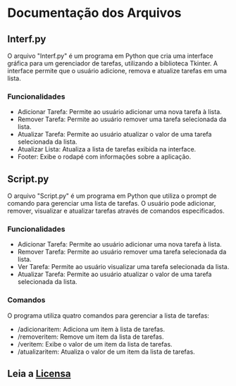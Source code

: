 # Documentação dos Arquivos
## Interf.py

O arquivo "Interf.py" é um programa em Python que cria uma interface gráfica para um gerenciador de tarefas, utilizando a biblioteca Tkinter. A interface permite que o usuário adicione, remova e atualize tarefas em uma lista.

### Funcionalidades
* Adicionar Tarefa: Permite ao usuário adicionar uma nova tarefa à lista.
* Remover Tarefa: Permite ao usuário remover uma tarefa selecionada da lista.
* Atualizar Tarefa: Permite ao usuário atualizar o valor de uma tarefa selecionada da lista.
* Atualizar Lista: Atualiza a lista de tarefas exibida na interface.
* Footer: Exibe o rodapé com informações sobre a aplicação.


## Script.py
O arquivo "Script.py" é um programa em Python que utiliza o prompt de comando para gerenciar uma lista de tarefas. O usuário pode adicionar, remover, visualizar e atualizar tarefas através de comandos especificados.

### Funcionalidades
* Adicionar Tarefa: Permite ao usuário adicionar uma nova tarefa à lista.
* Remover Tarefa: Permite ao usuário remover uma tarefa selecionada da lista.
* Ver Tarefa: Permite ao usuário visualizar uma tarefa selecionada da lista.
* Atualizar Tarefa: Permite ao usuário atualizar o valor de uma tarefa selecionada da lista.

### Comandos
O programa utiliza quatro comandos para gerenciar a lista de tarefas:

* /adicionaritem: Adiciona um item à lista de tarefas.
* /removeritem: Remove um item da lista de tarefas.
* /veritem: Exibe o valor de um item da lista de tarefas.
* /atualizaritem: Atualiza o valor de um item da lista de tarefas.


## Leia a [Licensa](/LICENSE)
